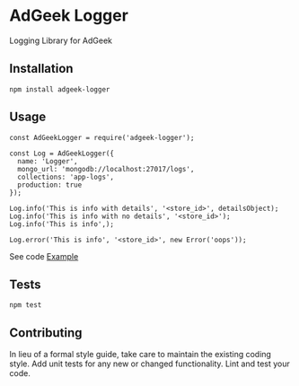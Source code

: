 AdGeek Logger
=========

Logging Library for AdGeek

## Installation

  `npm install adgeek-logger`

## Usage

    const AdGeekLogger = require('adgeek-logger');

    const Log = AdGeekLogger({
      name: 'Logger',
      mongo_url: 'mongodb://localhost:27017/logs',
      collections: 'app-logs',
      production: true
    });

    Log.info('This is info with details', '<store_id>', detailsObject);
    Log.info('This is info with no details', '<store_id>');
    Log.info('This is info',);

    Log.error('This is info', '<store_id>', new Error('oops'));

  See code [Example](../example.js)
    

## Tests

  `npm test`

## Contributing

In lieu of a formal style guide, take care to maintain the existing coding style. Add unit tests for any new or changed functionality. Lint and test your code.